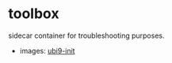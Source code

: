 # toolbox 

sidecar container for troubleshooting purposes.

 - images: [ubi9-init](registry.access.redhat.com/ubi9/ubi-init)
